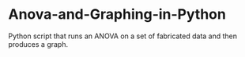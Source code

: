 # Anova-and-Graphing-in-Python
Python script that runs an ANOVA on a set of fabricated data and then produces a graph. 
